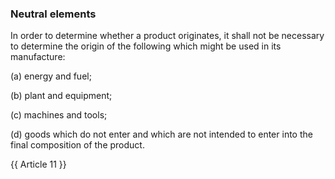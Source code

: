 ### Neutral elements

In order to determine whether a product originates, it shall not be necessary to determine the origin of the following which might be used in its manufacture:

(a) 	energy and fuel;

(b) 	plant and equipment;

(c) 	machines and tools;

(d) 	goods which do not enter and which are not intended to enter into the final composition of the product.

{{ Article 11 }}
